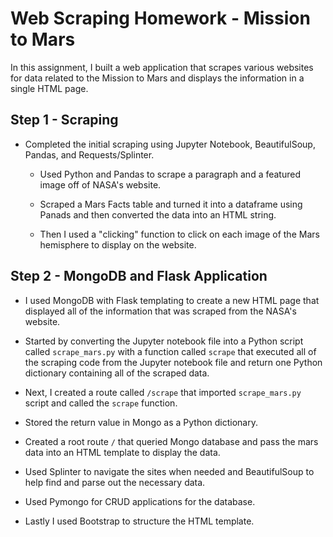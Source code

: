 # Web Scraping Homework - Mission to Mars

In this assignment, I built a web application that scrapes various websites for data related to the Mission to Mars and displays the information in a single HTML page.

## Step 1 - Scraping

* Completed the initial scraping using Jupyter Notebook, BeautifulSoup, Pandas, and Requests/Splinter.

  * Used Python and Pandas to scrape a paragraph and a featured image off of NASA's website. 

  * Scraped a Mars Facts table and turned it into a dataframe using Panads and then converted the data into an HTML string.

  * Then I used a "clicking" function to click on each image of the Mars hemisphere to display on the website.


## Step 2 - MongoDB and Flask Application

* I used MongoDB with Flask templating to create a new HTML page that displayed all of the information that was scraped from the NASA's website.

* Started by converting the Jupyter notebook file into a Python script called `scrape_mars.py` with a function called `scrape` that executed all of the scraping code from the Jupyter notebook file and return one Python dictionary containing all of the scraped data.

* Next, I created a route called `/scrape` that imported `scrape_mars.py` script and called the `scrape` function.

* Stored the return value in Mongo as a Python dictionary.

* Created a root route `/` that queried Mongo database and pass the mars data into an HTML template to display the data.

* Used Splinter to navigate the sites when needed and BeautifulSoup to help find and parse out the necessary data.

* Used Pymongo for CRUD applications for the database.

* Lastly I used Bootstrap to structure the HTML template.

